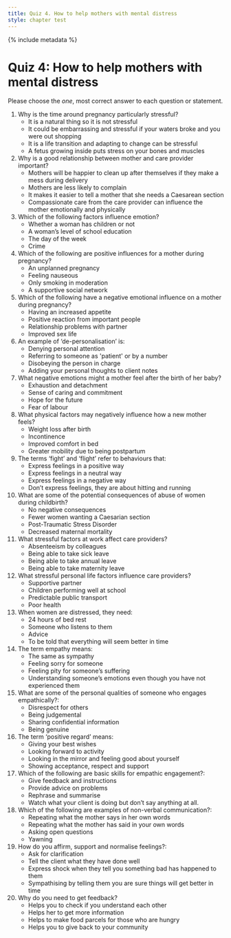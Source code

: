 ```yaml
---
title: Quiz 4. How to help mothers with mental distress
style: chapter test
---
```


{% include metadata %}

# Quiz 4: How to help mothers with mental distress
 
Please choose the *one*, most correct answer to each question or statement.
 
1.	Why is the time around pregnancy particularly stressful?
	-	It is a natural thing so it is not stressful
	-	It could be embarrassing and stressful if your waters broke and you were out shopping
	+	It is a life transition and adapting to change can be stressful
	-	A fetus growing inside puts stress on your bones and muscles
2.	Why is a good relationship between mother and care provider important?
	-	Mothers will be happier to clean up after themselves if they make a mess during delivery
	-	Mothers are less likely to complain
	-	It makes it easier to tell a mother that she needs a Caesarean section
	+	Compassionate care from the care provider can influence the mother emotionally and physically
3.	Which of the following factors influence emotion?
	-	Whether a woman has children or not
	-	A woman’s level of school education
	-	The day of the week
	+	Crime
4.	Which of the following are positive influences for a mother during pregnancy?
	-	An unplanned pregnancy
	-	Feeling nauseous
	-	Only smoking in moderation
	+	A supportive social network
5.	Which of the following have a negative emotional influence on a mother during pregnancy?
	-	Having an increased appetite
	-	Positive reaction from important people
	+	Relationship problems with partner
	-	Improved sex life
6.	An example of ‘de-personalisation’ is:
	-	Denying personal attention
	+	Referring to someone as 'patient' or by a number
	-	Disobeying the person in charge
	-	Adding your personal thoughts to client notes
7.	What negative emotions might a mother feel after the birth of her baby?
	+	Exhaustion and detachment
	-	Sense of caring and commitment
	-	Hope for the future
	-	Fear of labour 
8.	What physical factors may negatively influence how a new mother feels?
	-	Weight loss after birth
	+	Incontinence
	-	Improved comfort in bed
	-	Greater mobility due to being postpartum
9.	The terms ‘fight’ and ‘flight’ refer to behaviours that:
	-	Express feelings in a positive way
	-	Express feelings in a neutral way
	+	Express feelings in a negative way
	-	Don’t express feelings, they are about hitting and running
10.	What are some of the potential consequences of abuse of women during childbirth?
	-	No negative consequences
	-	Fewer women wanting a Caesarian section
	+	Post-Traumatic Stress Disorder
	-	Decreased maternal mortality
11.	What stressful factors at work affect care providers?
	+	Absenteeism by colleagues
	-	Being able to take sick leave
	-	Being able to take annual leave
	-	Being able to take maternity leave
12.	What stressful personal life factors influence care providers? 
	-	Supportive partner
	-	Children performing well at school
	-	Predictable public transport
	+	Poor health
13.	When women are distressed, they need:
	-	24 hours of bed rest
	+	Someone who listens to them
	-	Advice
	-	To be told that everything will seem better in time
14.	The term empathy means:
	-	The same as sympathy
	-	Feeling sorry for someone
	-	Feeling pity for someone’s suffering
	+	Understanding someone’s emotions even though you have not experienced them
15.	What are some of the personal qualities of someone who engages empathically?:
	-	Disrespect for others
	-	Being judgemental 
	-	Sharing confidential information
	+	Being genuine
16. The term ‘positive regard’ means:
	-	Giving your best wishes
	-	Looking forward to activity
	-	Looking in the mirror and feeling good about yourself
	+	Showing acceptance, respect and support
17. Which of the following are basic skills for empathic engagement?:
	-	Give feedback and instructions
	-	Provide advice on problems
	+	Rephrase and summarise
	-	Watch what your client is doing but don’t say anything at all. 
18.	Which of the following are examples of non-verbal communication?:
	-	Repeating what the mother says in her own words
	-	Repeating what the mother has said in your own words
	-	Asking open questions
	+	Yawning
19.	How do you affirm, support and normalise feelings?:
	-	Ask for clarification
	+	Tell the client what they have done well
	-	Express shock when they tell you something bad has happened to them
	-	Sympathising by telling them you are sure things will get better in time
20. Why do you need to get feedback?
	+	Helps you to check if you understand each other
	-	Helps her to get more information
	-	Helps to make food parcels for those who are hungry
	-	Helps you to give back to your community
